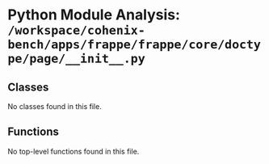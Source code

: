 # Python Module Analysis: `/workspace/cohenix-bench/apps/frappe/frappe/core/doctype/page/__init__.py`

## Classes

No classes found in this file.


## Functions

No top-level functions found in this file.
